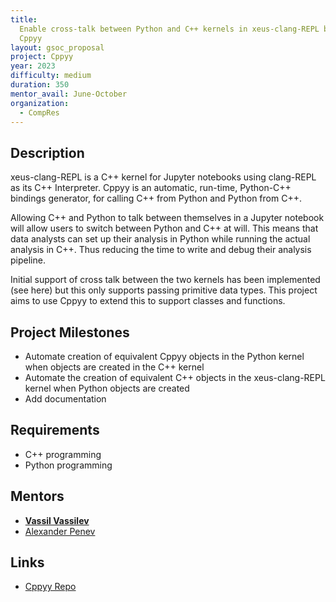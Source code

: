 ```yaml
---
title:
  Enable cross-talk between Python and C++ kernels in xeus-clang-REPL by using
  Cppyy
layout: gsoc_proposal
project: Cppyy
year: 2023
difficulty: medium
duration: 350
mentor_avail: June-October
organization:
  - CompRes
---
```


## Description

xeus-clang-REPL is a C++ kernel for Jupyter notebooks using clang-REPL as its
C++ Interpreter. Cppyy is an automatic, run-time, Python-C++ bindings generator,
for calling C++ from Python and Python from C++.

Allowing C++ and Python to talk between themselves in a Jupyter notebook will
allow users to switch between Python and C++ at will. This means that data
analysts can set up their analysis in Python while running the actual analysis
in C++. Thus reducing the time to write and debug their analysis pipeline.

Initial support of cross talk between the two kernels has been implemented (see
here) but this only supports passing primitive data types. This project aims to
use Cppyy to extend this to support classes and functions.

## Project Milestones

- Automate creation of equivalent Cppyy objects in the Python kernel when
  objects are created in the C++ kernel
- Automate the creation of equivalent C++ objects in the xeus-clang-REPL kernel
  when Python objects are created
- Add documentation

## Requirements

- C++ programming
- Python programming

## Mentors

- **[Vassil Vassilev](mailto:vvasilev@cern.ch)**
- [Alexander Penev](mailto:alexander.p.penev@gmail.com)

## Links

- [Cppyy Repo](https://github.com/wlav/cppyy)
